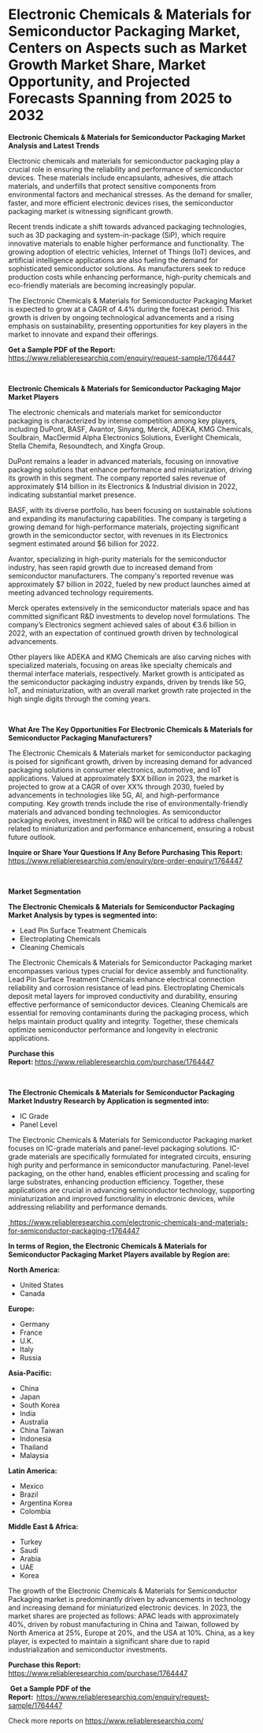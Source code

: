 <p><h1>Electronic Chemicals & Materials for Semiconductor Packaging Market, Centers on Aspects such as Market Growth Market Share, Market Opportunity, and Projected Forecasts Spanning from 2025 to 2032</h1></p><p><strong>Electronic Chemicals & Materials for Semiconductor Packaging Market Analysis and Latest Trends</strong></p>
<p><p>Electronic chemicals and materials for semiconductor packaging play a crucial role in ensuring the reliability and performance of semiconductor devices. These materials include encapsulants, adhesives, die attach materials, and underfills that protect sensitive components from environmental factors and mechanical stresses. As the demand for smaller, faster, and more efficient electronic devices rises, the semiconductor packaging market is witnessing significant growth.</p><p>Recent trends indicate a shift towards advanced packaging technologies, such as 3D packaging and system-in-package (SiP), which require innovative materials to enable higher performance and functionality. The growing adoption of electric vehicles, Internet of Things (IoT) devices, and artificial intelligence applications are also fueling the demand for sophisticated semiconductor solutions. As manufacturers seek to reduce production costs while enhancing performance, high-purity chemicals and eco-friendly materials are becoming increasingly popular.</p><p>The Electronic Chemicals & Materials for Semiconductor Packaging Market is expected to grow at a CAGR of 4.4% during the forecast period. This growth is driven by ongoing technological advancements and a rising emphasis on sustainability, presenting opportunities for key players in the market to innovate and expand their offerings.</p></p>
<p><strong>Get a Sample PDF of the Report:&nbsp;</strong> <a href="https://www.reliableresearchiq.com/enquiry/request-sample/1764447?utm_campaign=2267&utm_medium=2&utm_source=Github&utm_content=ia&utm_term=02022025&utm_id=electronic-chemicals-materials-for-semiconductor-packaging">https://www.reliableresearchiq.com/enquiry/request-sample/1764447</a></p>
<p>&nbsp;</p>
<p><strong>Electronic Chemicals & Materials for Semiconductor Packaging Major Market Players</strong></p>
<p><p>The electronic chemicals and materials market for semiconductor packaging is characterized by intense competition among key players, including DuPont, BASF, Avantor, Sinyang, Merck, ADEKA, KMG Chemicals, Soulbrain, MacDermid Alpha Electronics Solutions, Everlight Chemicals, Stella Chemifa, Resoundtech, and Xingfa Group. </p><p>DuPont remains a leader in advanced materials, focusing on innovative packaging solutions that enhance performance and miniaturization, driving its growth in this segment. The company reported sales revenue of approximately $14 billion in its Electronics & Industrial division in 2022, indicating substantial market presence.</p><p>BASF, with its diverse portfolio, has been focusing on sustainable solutions and expanding its manufacturing capabilities. The company is targeting a growing demand for high-performance materials, projecting significant growth in the semiconductor sector, with revenues in its Electronics segment estimated around $6 billion for 2022.</p><p>Avantor, specializing in high-purity materials for the semiconductor industry, has seen rapid growth due to increased demand from semiconductor manufacturers. The company's reported revenue was approximately $7 billion in 2022, fueled by new product launches aimed at meeting advanced technology requirements.</p><p>Merck operates extensively in the semiconductor materials space and has committed significant R&D investments to develop novel formulations. The company’s Electronics segment achieved sales of about €3.6 billion in 2022, with an expectation of continued growth driven by technological advancements.</p><p>Other players like ADEKA and KMG Chemicals are also carving niches with specialized materials, focusing on areas like specialty chemicals and thermal interface materials, respectively. Market growth is anticipated as the semiconductor packaging industry expands, driven by trends like 5G, IoT, and miniaturization, with an overall market growth rate projected in the high single digits through the coming years.</p></p>
<p>&nbsp;</p>
<p><strong>What Are The Key Opportunities For Electronic Chemicals & Materials for Semiconductor Packaging Manufacturers?</strong></p>
<p><p>The Electronic Chemicals & Materials market for semiconductor packaging is poised for significant growth, driven by increasing demand for advanced packaging solutions in consumer electronics, automotive, and IoT applications. Valued at approximately $XX billion in 2023, the market is projected to grow at a CAGR of over XX% through 2030, fueled by advancements in technologies like 5G, AI, and high-performance computing. Key growth trends include the rise of environmentally-friendly materials and advanced bonding technologies. As semiconductor packaging evolves, investment in R&D will be critical to address challenges related to miniaturization and performance enhancement, ensuring a robust future outlook.</p></p>
<p><strong>Inquire or Share Your Questions If Any Before Purchasing This Report:</strong> <a href="https://www.reliableresearchiq.com/enquiry/pre-order-enquiry/1764447?utm_campaign=2267&utm_medium=2&utm_source=Github&utm_content=ia&utm_term=02022025&utm_id=electronic-chemicals-materials-for-semiconductor-packaging">https://www.reliableresearchiq.com/enquiry/pre-order-enquiry/1764447</a></p>
<p>&nbsp;</p>
<p><strong>Market Segmentation</strong></p>
<p><strong>The Electronic Chemicals & Materials for Semiconductor Packaging Market Analysis by types is segmented into:</strong></p>
<p><ul><li>Lead Pin Surface Treatment Chemicals</li><li>Electroplating Chemicals</li><li>Cleaning Chemicals</li></ul></p>
<p><p>The Electronic Chemicals & Materials for Semiconductor Packaging market encompasses various types crucial for device assembly and functionality. Lead Pin Surface Treatment Chemicals enhance electrical connection reliability and corrosion resistance of lead pins. Electroplating Chemicals deposit metal layers for improved conductivity and durability, ensuring effective performance of semiconductor devices. Cleaning Chemicals are essential for removing contaminants during the packaging process, which helps maintain product quality and integrity. Together, these chemicals optimize semiconductor performance and longevity in electronic applications.</p></p>
<p><strong>Purchase this Report:&nbsp;</strong><a href="https://www.reliableresearchiq.com/purchase/1764447?utm_campaign=2267&utm_medium=2&utm_source=Github&utm_content=ia&utm_term=02022025&utm_id=electronic-chemicals-materials-for-semiconductor-packaging">https://www.reliableresearchiq.com/purchase/1764447</a></p>
<p>&nbsp;</p>
<p><strong>The Electronic Chemicals & Materials for Semiconductor Packaging Market Industry Research by Application is segmented into:</strong></p>
<p><ul><li>IC Grade</li><li>Panel Level</li></ul></p>
<p><p>The Electronic Chemicals & Materials for Semiconductor Packaging market focuses on IC-grade materials and panel-level packaging solutions. IC-grade materials are specifically formulated for integrated circuits, ensuring high purity and performance in semiconductor manufacturing. Panel-level packaging, on the other hand, enables efficient processing and scaling for large substrates, enhancing production efficiency. Together, these applications are crucial in advancing semiconductor technology, supporting miniaturization and improved functionality in electronic devices, while addressing reliability and performance demands.</p></p>
<p><a href="https://www.reliableresearchiq.com/electronic-chemicals-and-materials-for-semiconductor-packaging-r1764447?utm_campaign=2267&utm_medium=2&utm_source=Github&utm_content=ia&utm_term=02022025&utm_id=electronic-chemicals-materials-for-semiconductor-packaging">&nbsp;https://www.reliableresearchiq.com/electronic-chemicals-and-materials-for-semiconductor-packaging-r1764447</a></p>
<p><strong>In terms of Region, the Electronic Chemicals & Materials for Semiconductor Packaging Market Players available by Region are:</strong></p>
<p>
    <p> <strong> North America: </strong>
        <ul>
            <li>United States</li>
            <li>Canada</li>
        </ul>
        </p> 
    <p> <strong> Europe: </strong>
        <ul>
            <li>Germany</li>
            <li>France</li>
            <li>U.K.</li>
            <li>Italy</li>
            <li>Russia</li>
        </ul>
        </p> 
    <p> <strong> Asia-Pacific: </strong>
        <ul>
            <li>China</li>
            <li>Japan</li>
            <li>South Korea</li>
            <li>India</li>
            <li>Australia</li>
            <li>China Taiwan</li>
            <li>Indonesia</li>
            <li>Thailand</li>
            <li>Malaysia</li>
        </ul>
        </p> 
    <p> <strong> Latin America: </strong>
        <ul>
            <li>Mexico</li>
            <li>Brazil</li>
            <li>Argentina Korea</li>
            <li>Colombia</li>
        </ul>
        </p> 
    <p> <strong> Middle East & Africa: </strong>
        <ul>
            <li>Turkey</li>
            <li>Saudi</li>
            <li>Arabia</li>
            <li>UAE</li>
            <li>Korea</li>
        </ul>
    </p>
    </p>
<p><p>The growth of the Electronic Chemicals & Materials for Semiconductor Packaging market is predominantly driven by advancements in technology and increasing demand for miniaturized electronic devices. In 2023, the market shares are projected as follows: APAC leads with approximately 40%, driven by robust manufacturing in China and Taiwan, followed by North America at 25%, Europe at 20%, and the USA at 10%. China, as a key player, is expected to maintain a significant share due to rapid industrialization and semiconductor investments.</p></p>
<p><strong>Purchase this Report: </strong><a href="https://www.reliableresearchiq.com/purchase/1764447?utm_campaign=2267&utm_medium=2&utm_source=Github&utm_content=ia&utm_term=02022025&utm_id=electronic-chemicals-materials-for-semiconductor-packaging">https://www.reliableresearchiq.com/purchase/1764447</a></p>
<p>&nbsp;<strong>Get a Sample PDF of the Report:&nbsp;&nbsp;</strong><a href="https://www.reliableresearchiq.com/enquiry/request-sample/1764447?utm_campaign=2267&utm_medium=2&utm_source=Github&utm_content=ia&utm_term=02022025&utm_id=electronic-chemicals-materials-for-semiconductor-packaging">https://www.reliableresearchiq.com/enquiry/request-sample/1764447</a></p>
<p><strong></strong></p>
<p>Check more reports on <a href="https://www.reliableresearchiq.com/?utm_campaign=2267&utm_medium=2&utm_source=Github&utm_content=ia&utm_term=02022025&utm_id=electronic-chemicals-materials-for-semiconductor-packaging">https://www.reliableresearchiq.com/</a></p>